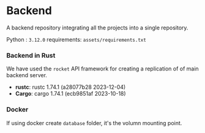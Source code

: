 # Backend

A backend repository integrating all the projects into a single repository.

Python : `3.12.0`
requirements: `assets/requirements.txt`

### Backend in Rust

We have used the `rocket` API framework for creating a replication of of main backend server.

- **rustc**: rustc 1.74.1 (a28077b28 2023-12-04)
- **Cargo**: cargo 1.74.1 (ecb9851af 2023-10-18)

### Docker

If using docker create `database` folder, it's the volumn mounting point.